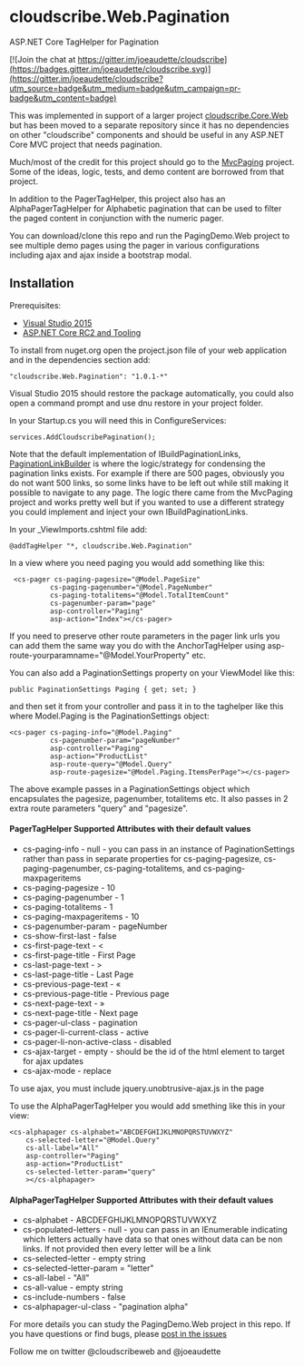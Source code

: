 # cloudscribe.Web.Pagination
ASP.NET Core TagHelper for Pagination

[![Join the chat at https://gitter.im/joeaudette/cloudscribe](https://badges.gitter.im/joeaudette/cloudscribe.svg)](https://gitter.im/joeaudette/cloudscribe?utm_source=badge&utm_medium=badge&utm_campaign=pr-badge&utm_content=badge)

This was implemented in support of a larger project [cloudscribe.Core.Web](https://github.com/joeaudette/cloudscribe/) but has been moved to a separate repository since it has no dependencies on other "cloudscribe" components and should be useful in any ASP.NET Core MVC project that needs pagination.

Much/most of the credit for this project should go to the [MvcPaging](https://github.com/martijnboland/MvcPaging) project. Some of the ideas, logic, tests, and demo content are borrowed from that project.

In addition to the PagerTagHelper, this project also has an AlphaPagerTagHelper for Alphabetic pagination that can be used to filter the paged content in conjunction with the numeric pager.

You can download/clone this repo and run the PagingDemo.Web project to see multiple demo pages using the pager in various configurations including ajax and ajax inside a bootstrap modal.

## Installation

Prerequisites:

*  [Visual Studio 2015](https://www.visualstudio.com/en-us/downloads) 
*  [ASP.NET Core RC2 and Tooling](http://dot.net/) 

To install from nuget.org open the project.json file of your web application and in the dependencies section add:

    "cloudscribe.Web.Pagination": "1.0.1-*"
    
Visual Studio 2015 should restore the package automatically, you could also open a command prompt and use dnu restore in your project folder.

In your Startup.cs you will need this in ConfigureServices:

    services.AddCloudscribePagination();
    
Note that the default implementation of IBuildPaginationLinks, [PaginationLinkBuilder](https://github.com/joeaudette/cloudscribe.Web.Pagination/blob/master/src/cloudscribe.Web.Pagination/src/cloudscribe.Web.Pagination/PaginationLinkBuilder.cs) is where the logic/strategy for condensing the pagination links exists. For example if there are 500 pages, obviously you do not want 500 links, so some links have to be left out while still making it possible to navigate to any page. The logic there came from the MvcPaging project and works pretty well but if you wanted to use a different strategy you could implement and inject your own IBuildPaginationLinks.

In your _ViewImports.cshtml file add:

    @addTagHelper "*, cloudscribe.Web.Pagination"

In a view where you need paging you would add something like this:

     <cs-pager cs-paging-pagesize="@Model.PageSize"
              cs-paging-pagenumber="@Model.PageNumber"
              cs-paging-totalitems="@Model.TotalItemCount"
              cs-pagenumber-param="page"
              asp-controller="Paging"
              asp-action="Index"></cs-pager>

If you need to preserve other route parameters in the pager link urls you can add them the same way you do with the AnchorTagHelper using asp-route-yourparamname="@Model.YourProperty" etc.

You can also add a PaginationSettings property on your ViewModel like this:

    public PaginationSettings Paging { get; set; }

and then set it from your controller and pass it in to the taghelper like this where Model.Paging is the PaginationSettings object:

    <cs-pager cs-paging-info="@Model.Paging" 
              cs-pagenumber-param="pageNumber"
              asp-controller="Paging"
              asp-action="ProductList" 
              asp-route-query="@Model.Query"
              asp-route-pagesize="@Model.Paging.ItemsPerPage"></cs-pager>
  
The above example passes in a PaginationSettings object which encapsulates the pagesize, pagenumber, totalitems etc. It also passes in 2 extra route parameters "query" and "pagesize".

#### PagerTagHelper Supported Attributes with their default values

* cs-paging-info - null - you can pass in an instance of PaginationSettings rather than pass in separate properties for cs-paging-pagesize, cs-paging-pagenumber, cs-paging-totalitems, and cs-paging-maxpageritems
* cs-paging-pagesize - 10
* cs-paging-pagenumber - 1
* cs-paging-totalitems - 1
* cs-paging-maxpageritems - 10
* cs-pagenumber-param - pageNumber
* cs-show-first-last - false
* cs-first-page-text - <
* cs-first-page-title - First Page
* cs-last-page-text - >
* cs-last-page-title - Last Page
* cs-previous-page-text - «
* cs-previous-page-title - Previous page
* cs-next-page-text - »
* cs-next-page-title - Next page
* cs-pager-ul-class - pagination
* cs-pager-li-current-class - active
* cs-pager-li-non-active-class - disabled
* cs-ajax-target - empty - should be the id of the html element to target for ajax updates
* cs-ajax-mode - replace

To use ajax, you must include jquery.unobtrusive-ajax.js in the page

To use the AlphaPagerTagHelper you would add smething like this in your view:

    <cs-alphapager cs-alphabet="ABCDEFGHIJKLMNOPQRSTUVWXYZ"
        cs-selected-letter="@Model.Query"
        cs-all-label="All"
        asp-controller="Paging"
        asp-action="ProductList" 
        cs-selected-letter-param="query"
        ></cs-alphapager>

#### AlphaPagerTagHelper Supported Attributes with their default values

* cs-alphabet - ABCDEFGHIJKLMNOPQRSTUVWXYZ
* cs-populated-letters - null - you can pass in an IEnumerable<string> indicating which letters actually have data so that ones without data can be non links. If not provided then every letter will be a link
* cs-selected-letter - empty string
* cs-selected-letter-param = "letter"
* cs-all-label  - "All"
* cs-all-value - empty string
* cs-include-numbers - false
* cs-alphapager-ul-class - "pagination alpha"

For more details you can study the PagingDemo.Web project in this repo. If you have questions or find bugs, please [post in the issues](https://github.com/joeaudette/cloudscribe.Web.Pagination/issues)

Follow me on twitter @cloudscribeweb and @joeaudette
